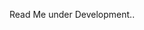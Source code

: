 
Read Me under Development..

<!--
Hello there!

Iam **saikiran**, Currently learning and Working on <u>Full Stack Development</u>, Going to become an active contibutor to GIT(currenlty exploring).
Beside programming, I love playing CS:GO.

A bit more about myself:
• Always working on something cool.
• Currently learning Full Stack Development and Vitis AI Algorithms.
• Fun fact: I sleep four hours in every 12 hours.
• I'm always open to have a chit-chat with you :)



Connect me here:

<img src="images/github.png" href="https://github.com/saikiranbelana" alt="linkedin" /> >

<img src="images/linkedin.png" href="linkedin.com/in/saikiran-belana-81004613a" alt="linkedin" />

<img src="images/instagram.png" href="https://www.instagram.com/seizetheparallel/" alt="linkedin" style="zoom: 40%;" />






Technologies and Tools I use:



​     -->

<!---
Saikiranbelana/Saikiranbelana is a ✨ special ✨ repository because its `README.md` (this file) appears on your GitHub profile.
You can click the Preview link to take a look at your changes.
--->
